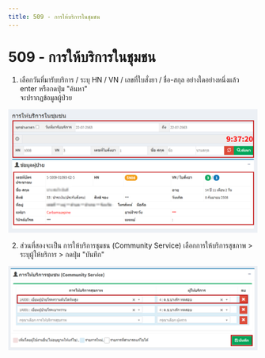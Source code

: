 ```yaml
---
title: 509 - การให้บริการในชุมชน
---
```


# 509 - การให้บริการในชุมชน

1. เลือกวันที่มารับบริการ / ระบุ HN / VN / เลขที่ใบสั่งยา / ชื่อ-สกุล อย่างใดอย่างหนึ่งแล้ว enter หรือกดปุ่ม "ค้นหา"  
จะปรากฏข้อมูลผู้ป่วย

![Logo](./img/image509-1.png)

2. ส่วนที่สองจะเป็น การให้บริการชุมชน (Community Service)
เลือกการให้บริการสุขภาพ > ระบุผู้ให้บริการ > กดปุ่ม "บันทึก"

![Logo](./img/image509-2.png)